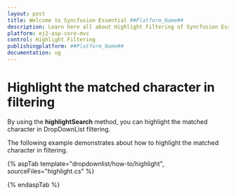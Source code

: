 ```yaml
---
layout: post
title: Welcome to Syncfusion Essential ##Platform_Name##
description: Learn here all about Highlight Filtering of Syncfusion Essential ##Platform_Name## widgets based on HTML5 and jQuery.
platform: ej2-asp-core-mvc
control: Highlight Filtering
publishingplatform: ##Platform_Name##
documentation: ug
---
```



# Highlight the matched character in filtering

By using the **highlightSearch** method, you can highlight the matched character in DropDownList filtering.

The following example demonstrates about how to highlight the matched character in filtering.

{% aspTab template="dropdownlist/how-to/highlight", sourceFiles="highlight.cs" %}

{% endaspTab %}
